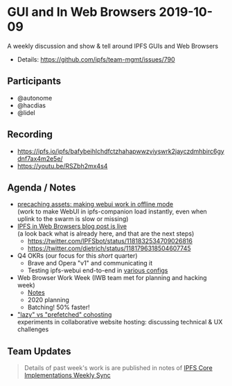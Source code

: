 # GUI and In Web Browsers 2019-10-09

A weekly discussion and show & tell around IPFS GUIs and Web Browsers

* Details: https://github.com/ipfs/team-mgmt/issues/790

## Participants

- @autonome
- @hacdias
- @lidel

## Recording

- https://ipfs.io/ipfs/bafybeihlchdfctzhahapwwzviyswrk2jayczdmhbirc6gydnf7ax4m2e5e/
- https://youtu.be/RSZbh2mx4s4


## Agenda / Notes

- [precaching assets: making webui work in offline mode](https://github.com/ipfs-shipyard/ipfs-companion/pull/782)  
  (work to make WebUI in ipfs-companion load instantly, even when uplink to the swarm is slow or missing)
- [IPFS in Web Browsers blog post is live](https://blog.ipfs.io/2019-10-08-ipfs-browsers-update/)  
  (a look back what is already here, and that are the next steps)
  - https://twitter.com/IPFSbot/status/1181832534709026816
  - https://twitter.com/dietrich/status/1181796318504607745
- Q4 OKRs
  (our focus for this _short_ quarter)
  - Brave and Opera "v1" and communicating it
  - Testing ipfs-webui end-to-end in [various configs](https://github.com/ipfs-shipyard/ipfs-webui/issues/1164)
- Web Browser Work Week
  (IWB team met for planning and hacking week)
  - [Notes](https://hackmd.io/2INVgWvxTOGEfpiHenXRAg?view)
  - 2020 planning
  - Batching! 50% faster!
- ["lazy" vs "prefetched" cohosting](https://github.com/ipfs-shipyard/cohosting/issues/6)  
  experiments in collaborative website hosting: discussing technical & UX challenges

## Team Updates

> Details of past week's work is are published in notes of [IPFS Core Implementations Weekly Sync](https://github.com/ipfs/team-mgmt/issues/992)

